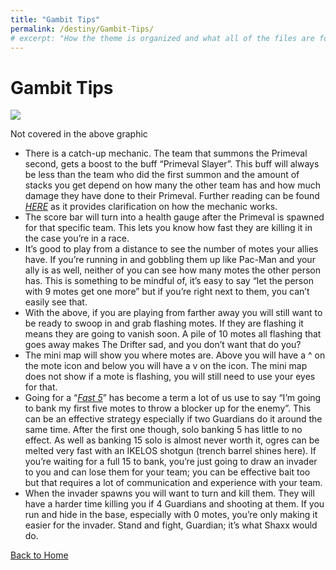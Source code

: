 ```yaml
---
title: "Gambit Tips"
permalink: /destiny/Gambit-Tips/
# excerpt: "How the theme is organized and what all of the files are for."
---
```


# Gambit Tips

![](https://snowstormclan.github.io/Welcome-Packet/destiny/assets/images/Gambit-876cb2d5-ec25-4ee6-8978-2ad5d5b71861.jpg)

Not covered in the above graphic

- There is a catch-up mechanic. The team that summons the Primeval second, gets a boost to the buff “Primeval Slayer”. This buff will always be less than the team who did the first summon and the amount of stacks you get depend on how many the other team has and how much damage they have done to their Primeval. Further reading can be found *[HERE](https://www.bungie.net/en/Forums/Post/248864293)* as it provides clarification on how the mechanic works.
- The score bar will turn into a health gauge after the Primeval is spawned for that specific team. This lets you know how fast they are killing it in the case you’re in a race.
- It’s good to play from a distance to see the number of motes your allies have. If you’re running in and gobbling them up like Pac-Man and your ally is as well, neither of you can see how many motes the other person has. This is something to be mindful of, it’s easy to say “let the person with 9 motes get one more” but if you’re right next to them, you can’t easily see that.
- With the above, if you are playing from farther away you will still want to be ready to swoop in and grab flashing motes. If they are flashing it means they are going to vanish soon. A pile of 10 motes all flashing that goes away makes The Drifter sad, and you don’t want that do you?
- The mini map will show you where motes are. Above you will have a ^ on the mote icon and below you will have a v on the icon. The mini map does not show if a mote is flashing, you will still need to use your eyes for that.
- Going for a “*[Fast 5](https://www.imdb.com/title/tt1596343/?ref_=nv_sr_1)*” has become a term a lot of us use to say “I’m going to bank my first five motes to throw a blocker up for the enemy”. This can be an effective strategy especially if two Guardians do it around the same time. After the first one though, solo banking 5 has little to no effect. As well as banking 15 solo is almost never worth it, ogres can be melted very fast with an IKELOS shotgun (trench barrel shines here). If you’re waiting for a full 15 to bank, you’re just going to draw an invader to you and can lose them for your team; you can be effective bait too but that requires a lot of communication and experience with your team.
- When the invader spawns you will want to turn and kill them. They will have a harder time killing you if 4 Guardians and shooting at them. If you run and hide in the base, especially with 0 motes, you’re only making it easier for the invader. Stand and fight, Guardian; it’s what Shaxx would do.

[Back to Home](https://snowstormclan.github.io/Welcome-Packet/)
